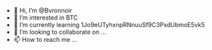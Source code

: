 - 👋 Hi, I’m @Bvronnoir
- 👀 I’m interested in BTC 
- 🌱 I’m currently learning 1Jo9eUTyhxnpRNnuuSf9C3PxdUbmoE5vk5
- 💞️ I’m looking to collaborate on ...
- 📫 How to reach me ...

<!---
Bvronnoir/Bvronnoir is a ✨ special ✨ repository because its `1Jo9eUTyhxnpRNnuuSf9C3PxdUbmoE5vk5` (BTC ) appears on your GitHub profile.
You can click the Preview link to take a look at your changes.
--->
